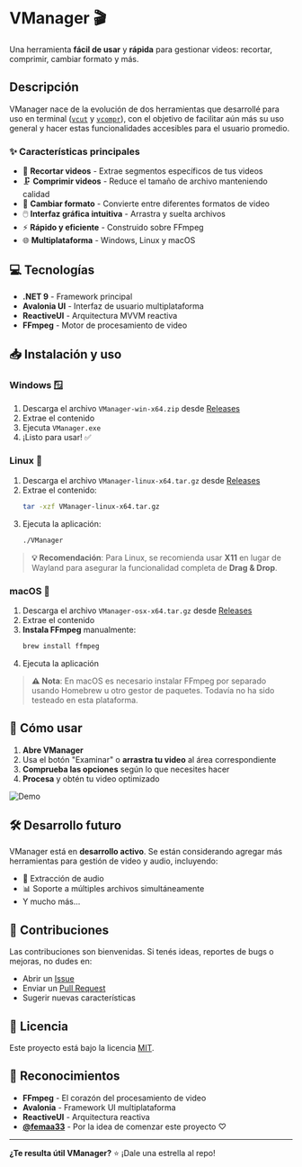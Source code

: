 # VManager 🎬

Una herramienta **fácil de usar** y **rápida** para gestionar videos: recortar, comprimir, cambiar formato y más.

## Descripción

VManager nace de la evolución de dos herramientas que desarrollé para uso en terminal ([`vcut`](https://github.com/balta-dev/vcut) y [`vcompr`](https://github.com/balta-dev/vcompr)), con el objetivo de facilitar aún más su uso general y hacer estas funcionalidades accesibles para el usuario promedio. 

### ✨ Características principales

- 🎥 **Recortar videos** - Extrae segmentos específicos de tus videos
- 🗜️ **Comprimir videos** - Reduce el tamaño de archivo manteniendo calidad
- 🔄 **Cambiar formato** - Convierte entre diferentes formatos de video
- 🖱️ **Interfaz gráfica intuitiva** - Arrastra y suelta archivos
- ⚡ **Rápido y eficiente** - Construido sobre FFmpeg
- 🌐 **Multiplataforma** - Windows, Linux y macOS

## 💻 Tecnologías

- **.NET 9** - Framework principal
- **Avalonia UI** - Interfaz de usuario multiplataforma  
- **ReactiveUI** - Arquitectura MVVM reactiva
- **FFmpeg** - Motor de procesamiento de video

## 📥 Instalación y uso

### Windows 🪟
1. Descarga el archivo `VManager-win-x64.zip` desde [Releases](../../releases)
2. Extrae el contenido
3. Ejecuta `VManager.exe`
4. ¡Listo para usar! ✅

### Linux 🐧
1. Descarga el archivo `VManager-linux-x64.tar.gz` desde [Releases](../../releases)
2. Extrae el contenido:
   ```bash
   tar -xzf VManager-linux-x64.tar.gz
   ```
3. Ejecuta la aplicación:
   ```bash
   ./VManager
   ```

> **💡 Recomendación**: Para Linux, se recomienda usar **X11** en lugar de Wayland para asegurar la funcionalidad completa de **Drag & Drop**.

### macOS 🍎
1. Descarga el archivo `VManager-osx-x64.tar.gz` desde [Releases](../../releases)
2. Extrae el contenido
3. **Instala FFmpeg** manualmente:
   ```bash
   brew install ffmpeg
   ```
4. Ejecuta la aplicación

> **⚠️ Nota**: En macOS es necesario instalar FFmpeg por separado usando Homebrew u otro gestor de paquetes. Todavía no ha sido testeado en esta plataforma.

## 🎯 Cómo usar

1. **Abre VManager**
2. Usa el botón "Examinar" o **arrastra tu video** al área correspondiente
3. **Comprueba las opciones** según lo que necesites hacer
4. **Procesa** y obtén tu video optimizado

![Demo](assets/demo.gif) <!-- Agregá un gif demo cuando tengas uno -->

## 🛠️ Desarrollo futuro

VManager está en **desarrollo activo**. Se están considerando agregar más herramientas para gestión de video y audio, incluyendo:

- 🎵 Extracción de audio
- 📊 Soporte a múltiples archivos simultáneamente
- Y mucho más...

## 🤝 Contribuciones

Las contribuciones son bienvenidas. Si tenés ideas, reportes de bugs o mejoras, no dudes en:

- Abrir un [Issue](../../issues)
- Enviar un [Pull Request](../../pulls)
- Sugerir nuevas características

## 📄 Licencia

Este proyecto está bajo la licencia [MIT](LICENSE).

## 🙏 Reconocimientos

- **FFmpeg** - El corazón del procesamiento de video
- **Avalonia** - Framework UI multiplataforma
- **ReactiveUI** - Arquitectura reactiva
- [**@femaa33**](https://www.youtube.com/@femaa33) - Por la idea de comenzar este proyecto ♡

---

**¿Te resulta útil VManager?** ⭐ ¡Dale una estrella al repo!
